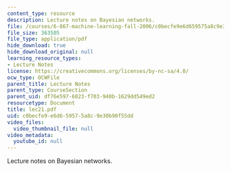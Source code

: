 ```yaml
---
content_type: resource
description: Lecture notes on Bayesian networks.
file: /courses/6-867-machine-learning-fall-2006/c0becfe9e6d659575a8c9e30b90f55dd_lec21.pdf
file_size: 363505
file_type: application/pdf
hide_download: true
hide_download_original: null
learning_resource_types:
- Lecture Notes
license: https://creativecommons.org/licenses/by-nc-sa/4.0/
ocw_type: OCWFile
parent_title: Lecture Notes
parent_type: CourseSection
parent_uid: df76e597-6023-f703-940b-1629dd549ed2
resourcetype: Document
title: lec21.pdf
uid: c0becfe9-e6d6-5957-5a8c-9e30b90f55dd
video_files:
  video_thumbnail_file: null
video_metadata:
  youtube_id: null
---
```

Lecture notes on Bayesian networks.